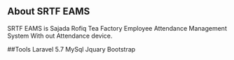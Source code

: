 ## About SRTF EAMS

SRTF EAMS is Sajada Rofiq Tea Factory Employee Attendance Management System With out Attendance device.

##Tools
    Laravel 5.7
    MySql
    Jquary
    Bootstrap
